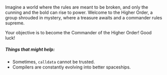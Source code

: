 Imagine a world where the rules are meant to be broken, and only the cunning and the bold can rise to power. Welcome to the Higher Order, a group shrouded in mystery, where a treasure awaits and a commander rules supreme.

Your objective is to become the Commander of the Higher Order! Good luck!

##### Things that might help:
* Sometimes, `calldata` cannot be trusted.
* Compilers are constantly evolving into better spaceships.


